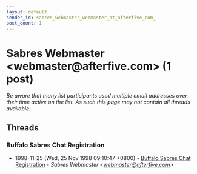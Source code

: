 ```yaml
---
layout: default
sender_id: sabres_webmaster_webmaster_at_afterfive_com_
post_count: 1
---
```


# Sabres Webmaster <webmaster<span>@</span>afterfive.com> (1 post)

_Be aware that many list participants used multiple email addresses over their time active on the list. As such this page may not contain all threads available._

## Threads

### Buffalo Sabres Chat Registration
+ 1998-11-25 (Wed, 25 Nov 1998 09:10:47 +0800) - [Buffalo Sabres Chat Registration](/archive/1998/11/373106fabb2dab2b1b84963f0f1ad07a58e23fb818131df527075da8b35c275e) - _Sabres Webmaster \<webmaster@afterfive.com\>_

